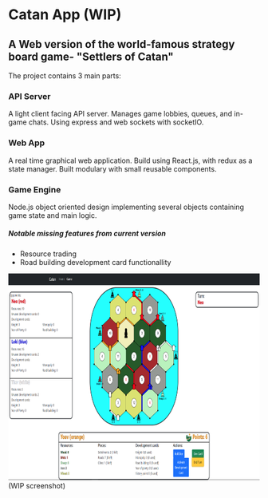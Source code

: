 # Catan App (WIP)
## A Web version of the world-famous strategy board game- "Settlers of Catan"

The project contains 3 main parts:
### API Server
A light client facing API server. Manages game lobbies, queues, and in-game chats. Using express and web sockets with socketIO.
### Web App
A real time graphical web application. Build using React.js, with redux as a state manager. Built modulary with small reusable components.
### Game Engine
Node.js object oriented design implementing several objects containing game state and main logic.


##### Notable missing features from current version
- Resource trading
- Road building development card functionallity

<img src="./assets/WIP_Screenshot.PNG" width="850" height="414">
(WIP screenshot)

